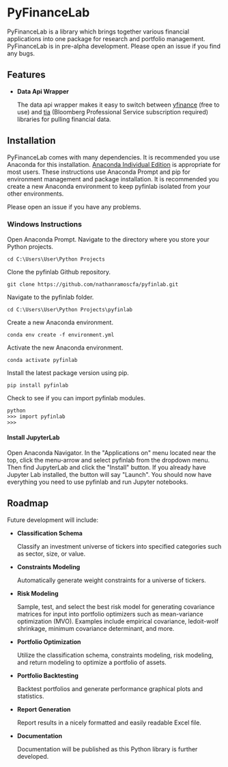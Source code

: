 
# PyFinanceLab

PyFinanceLab is a library which brings together various financial applications into one package for research and portfolio management. PyFinanceLab is in pre-alpha development. Please open an issue if you find any bugs. 



## Features

* **Data Api Wrapper**
    
    The data api wrapper makes it easy to switch between [yfinance](https://github.com/ranaroussi/yfinance) (free to use) and [tia](https://github.com/PaulMest/tia) (Bloomberg Professional Service subscription required) libraries for pulling financial data. 
    



## Installation

PyFinanceLab comes with many dependencies. It is recommended you use Anaconda for this installation. [Anaconda Individual Edition](https://www.anaconda.com/products/individual) is appropriate for most users. These instructions use Anaconda Prompt and pip for environment management and package installation. It is recommended you create a new Anaconda environment to keep pyfinlab isolated from your other environments. 

Please open an issue if you have any problems. 

### Windows Instructions

Open Anaconda Prompt. Navigate to the directory where you store your Python projects. 

```
cd C:\Users\User\Python Projects
```

Clone the pyfinlab Github repository. 

```
git clone https://github.com/nathanramoscfa/pyfinlab.git
```

Navigate to the pyfinlab folder. 

```
cd C:\Users\User\Python Projects\pyfinlab
```

Create a new Anaconda environment. 

```
conda env create -f environment.yml
```

Activate the new Anaconda environment. 

```
conda activate pyfinlab
```

Install the latest package version using pip. 

```
pip install pyfinlab
```

Check to see if you can import pyfinlab modules. 

```
python
>>> import pyfinlab
>>> 
```

#### Install JupyterLab 

Open Anaconda Navigator. In the "Applications on" menu located near the top, click the menu-arrow and select pyfinlab from the dropdown menu. Then find JupyterLab and click the "Install" button. If you already have Jupyter Lab installed, the button will say "Launch". You should now have everything you need to use pyfinlab and run Jupyter notebooks. 






## Roadmap

Future development will include:

* **Classification Schema**

    Classify an investment universe of tickers into specified categories such as sector, size, or value. 

* **Constraints Modeling**

    Automatically generate weight constraints for a universe of tickers. 

* **Risk Modeling**

    Sample, test, and select the best risk model for generating covariance matrices for input into portfolio optimizers such as mean-variance optimization (MVO). Examples           include empirical covariance, ledoit-wolf shrinkage, minimum covariance determinant, and more.  

* **Portfolio Optimization**

    Utilize the classification schema, constraints modeling, risk modeling, and return modeling to optimize a portfolio of assets. 
    
* **Portfolio Backtesting**

    Backtest portfolios and generate performance graphical plots and statistics. 

* **Report Generation**

    Report results in a nicely formatted and easily readable Excel file. 
    
* **Documentation**

    Documentation will be published as this Python library is further developed. 

